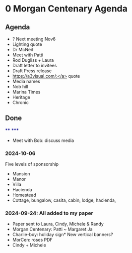 # 0 Morgan Centenary Agenda

## Agenda

* ? Next meeting Nov6
* Lighting quote
* Dr McNeil
* Meet with Patti
* Rod Dugliss + Laura
* Draft letter to invitees
* Draft Press release
* <a href="https://a3visual.com/:">https://a3visual.com/:</a> quote
* Media names
* Nob hill
* Marina Times
* Heritage
* Chronic

## Done

<font color="#00008b"><span style="font-size: 15.6px;">**
****</span></font>**<font color="#00008b"><span style="font-size: 15.6px;"></span></font>**<font color="#00008b">_&nbsp;_*</font>

* Meet with Bob: discuss media

### 2024-10-06

Five levels of sponsorship

* Mansion
* Manor
* Villa
* Hacienda
* Homestead
* Cottage, bungalow, casita, cabin, lodge, hacienda,

### 2024-09-24: All added to my paper

* Paper sent to Laura, Cindy, Michele &amp; Randy
* Morgan Centenary: Patti ~ Margaret Ja
* Charlie-boy: holiday sign* New vertical banners?
* MorCen: roses PDF
* Cindy + Michele